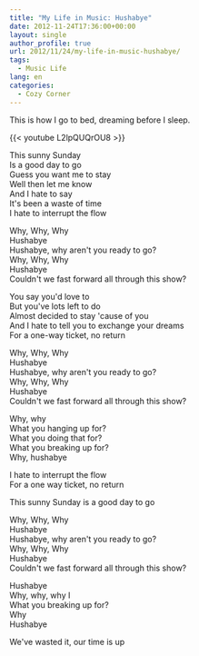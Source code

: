 ```yaml
---
title: "My Life in Music: Hushabye"
date: 2012-11-24T17:36:00+00:00
layout: single
author_profile: true
url: 2012/11/24/my-life-in-music-hushabye/
tags:
  - Music Life
lang: en
categories: 
  - Cozy Corner
---
```

This is how I go to bed, dreaming before I sleep.

{{< youtube L2lpQUQrOU8 >}}

This sunny Sunday\
Is a good day to go\
Guess you want me to stay\
Well then let me know\
And I hate to say\
It's been a waste of time\
I hate to interrupt the flow

Why, Why, Why\
Hushabye\
Hushabye, why aren't you ready to go?\
Why, Why, Why\
Hushabye\
Couldn't we fast forward all through this show?

You say you'd love to\
But you've lots left to do\
Almost decided to stay 'cause of you\
And I hate to tell you to exchange your dreams\
For a one-way ticket, no return

Why, Why, Why\
Hushabye\
Hushabye, why aren't you ready to go?\
Why, Why, Why\
Hushabye\
Couldn't we fast forward all through this show?

Why, why\
What you hanging up for?\
What you doing that for?\
What you breaking up for?\
Why, hushabye

I hate to interrupt the flow\
For a one way ticket, no return

This sunny Sunday is a good day to go

Why, Why, Why\
Hushabye\
Hushabye, why aren't you ready to go?\
Why, Why, Why\
Hushabye\
Couldn't we fast forward all through this show?

Hushabye\
Why, why, why I\
What you breaking up for?\
Why\
Hushabye

We've wasted it, our time is up
